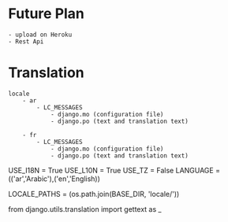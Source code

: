 # Future Plan
    - upload on Heroku 
    - Rest Api


# Translation
    locale
        - ar
            - LC_MESSAGES
                - django.mo (configuration file)
                - django.po (text and translation text)

        - fr 
            - LC_MESSAGES
                - django.mo (configuration file)
                - django.po (text and translation text)

USE_I18N = True
USE_L10N = True
USE_TZ = False
LANGUAGE = (('ar','Arabic'),('en','English))

LOCALE_PATHS = (os.path.join(BASE_DIR, 'locale/'))

from django.utils.translation import gettext as _


